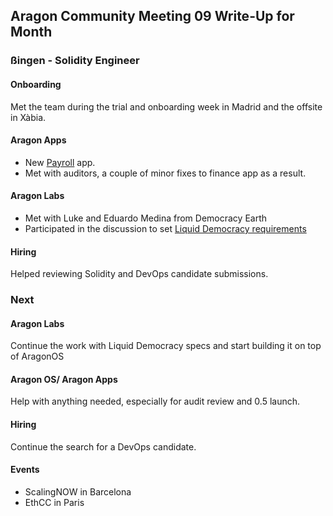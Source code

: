 ## Aragon Community Meeting 09 Write-Up for Month

### ßingen - Solidity Engineer

#### Onboarding
Met the team during the trial and onboarding week in Madrid and the offsite in Xàbia.

#### Aragon Apps
- New [Payroll](https://github.com/aragon/aragon-apps/tree/master/future-apps/payroll) app.
- Met with auditors, a couple of minor fixes to finance app as a result.

#### Aragon Labs
- Met with Luke and Eduardo Medina from Democracy Earth
- Participated in the discussion to set [Liquid Democracy requirements](https://docs.google.com/document/d/1fw_gpxaMsV-tJHpKz8jU22cciLBREQ5vB3T6nvvJbtU/edit)

#### Hiring
Helped reviewing Solidity and DevOps candidate submissions.

### Next

#### Aragon Labs
Continue the work with Liquid Democracy specs and start building it on top of AragonOS

#### Aragon OS/ Aragon Apps
Help with anything needed, especially for audit review and 0.5 launch.

#### Hiring
Continue the search for a DevOps candidate.

#### Events

- ScalingNOW in Barcelona
- EthCC in Paris

